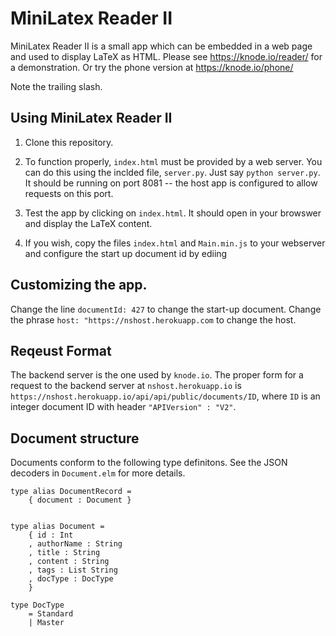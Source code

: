 # MiniLatex Reader II

MiniLatex Reader II is a small app which can be
embedded in a web page and used to display
LaTeX as HTML. Please see https://knode.io/reader/
for a demonstration. Or try the phone version at
https://knode.io/phone/

Note the trailing slash.

## Using MiniLatex Reader II

1. Clone this repository.

2. To function properly, `index.html` must be provided by a
   web server. You can do this using the inclded file,
   `server.py`. Just say `python server.py`. It should be running on port 8081 --
   the host app is configured to allow requests on this port.

3) Test the app by clicking on `index.html`. It should open in your browswer and
   display the LaTeX content.

4) If you wish, copy the files `index.html` and `Main.min.js` to your webserver
   and configure the start up document id by ediing

## Customizing the app.

Change the line `documentId: 427` to change the start-up document.
Change the phrase `host: "https://nshost.herokuapp.com` to change
the host.

## Reqeust Format

The backend server is the one used by `knode.io`.
The proper form for a request to the backend server
at `nshost.herokuapp.io` is
`https://nshost.herokuapp.io/api/api/public/documents/ID`, where
`ID` is an integer document ID with header `"APIVersion" : "V2"`.

## Document structure

Documents conform to the following type definitons.
See the JSON decoders in `Document.elm` for more details.

```
type alias DocumentRecord =
    { document : Document }


type alias Document =
    { id : Int
    , authorName : String
    , title : String
    , content : String
    , tags : List String
    , docType : DocType
    }

type DocType
    = Standard
    | Master
```

